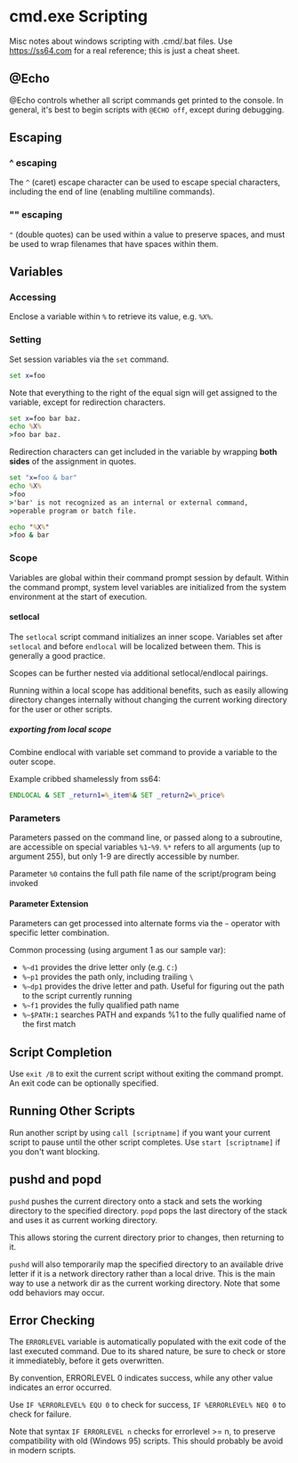 # cmd.exe Scripting

Misc notes about windows scripting with .cmd/.bat files.
Use https://ss64.com for a real reference; this is just a cheat sheet.

## @Echo
@Echo controls whether all script commands get printed to the console. In general, it's best to begin scripts with `@ECHO off`, except during debugging.

## Escaping

### ^ escaping
The `^` (caret) escape character can be used to escape special characters, including the end of line (enabling multiline commands).

### "" escaping
`"` (double quotes) can be used within a value to preserve spaces, and must be used to wrap filenames that have spaces within them.

## Variables

### Accessing
Enclose a variable within `%` to retrieve its value, e.g. `%X%`.

### Setting
Set session variables via the `set` command.

```cmd
set x=foo
```

Note that everything to the right of the equal sign will get assigned to the variable, except for redirection characters.

```cmd
set x=foo bar baz.
echo %X%
>foo bar baz.
```

Redirection characters can get included in the variable by wrapping **both sides** of the assignment in quotes.

```cmd
set "x=foo & bar"
echo %X%
>foo
>'bar' is not recognized as an internal or external command,
>operable program or batch file.

echo "%X%"
>foo & bar
```

### Scope
Variables are global within their command prompt session by default. Within the command prompt, system level variables are initialized from the system environment at the start of execution.

#### setlocal
The `setlocal` script command initializes an inner scope. Variables set after `setlocal` and before `endlocal` will be localized between them. This is generally a good practice.

Scopes can be further nested via additional setlocal/endlocal pairings.

Running within a local scope has additional benefits, such as easily allowing directory changes internally without changing the current working directory for the user or other scripts.

##### exporting from local scope

Combine endlocal with variable set command to provide a variable to the outer scope.

Example cribbed shamelessly from ss64:
```cmd
ENDLOCAL & SET _return1=%_item%& SET _return2=%_price%
```

### Parameters
Parameters passed on the command line, or passed along to a subroutine, are accessible on special variables `%1`-`%9`. `%*` refers to all arguments (up to argument 255), but only 1-9 are directly accessible by number.

Parameter `%0` contains the full path file name of the script/program being invoked

#### Parameter Extension
Parameters can get processed into alternate forms via the `~` operator with specific letter combination.

Common processing (using argument 1 as our sample var):

* `%~d1` provides the drive letter only (e.g. `C:`)
* `%~p1` provides the path only, including trailing `\`
* `%~dp1` provides the drive letter and path. Useful for figuring out the path to the script currently running
* `%~f1` provides the fully qualified path name
* `%~$PATH:1` searches PATH and expands %1 to the fully qualified name of the first match

## Script Completion

Use `exit /B` to exit the current script without exiting the command prompt. An exit code can be optionally specified.

## Running Other Scripts
Run another script by using `call [scriptname]` if you want your current script to pause until the other script completes. Use `start [scriptname]` if you don't want blocking.

## pushd and popd
`pushd` pushes the current directory onto a stack and sets the working directory to the specified directory. `popd` pops the last directory of the stack and uses it as current working directory.

This allows storing the current directory prior to changes, then returning to it.

`pushd` will also temporarily map the specified directory to an available drive letter if it is a network directory rather than a local drive. This is the main way to use a network dir as the current working directory. Note that some odd behaviors may occur.

## Error Checking
The `ERRORLEVEL` variable is automatically populated with the exit code of the last executed command. Due to its shared nature, be sure to check or store it immediatebly, before it gets overwritten.

By convention, ERRORLEVEL 0 indicates success, while any other value indicates an error occurred.

Use `IF %ERRORLEVEL% EQU 0` to check for success, `IF %ERRORLEVEL% NEQ 0` to check for failure.

Note that syntax `IF ERRORLEVEL n` checks for errorlevel >= n, to preserve compatibility with old (Windows 95) scripts. This should probably be avoid in modern scripts.